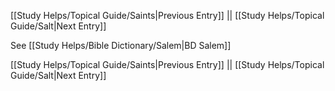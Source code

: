 [[Study Helps/Topical Guide/Saints|Previous Entry]]  ||  [[Study Helps/Topical Guide/Salt|Next Entry]]

 See [[Study Helps/Bible Dictionary/Salem|BD Salem]]

[[Study Helps/Topical Guide/Saints|Previous Entry]]  ||  [[Study Helps/Topical Guide/Salt|Next Entry]]